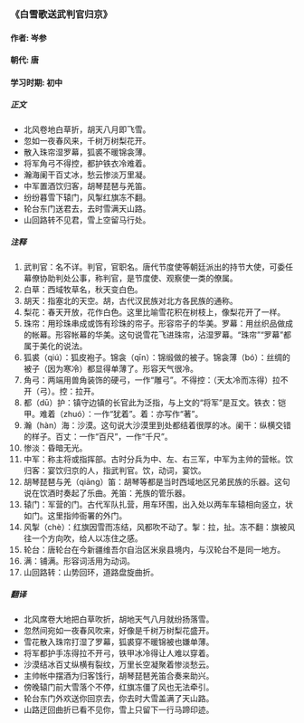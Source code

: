 ### 《白雪歌送武判官归京》

#### 作者: 岑参  

#### 朝代: 唐

#### 学习时期: 初中

##### **正文**

- 北风卷地白草折，胡天八月即飞雪。
- 忽如一夜春风来，千树万树梨花开。
- 散入珠帘湿罗幕，狐裘不暖锦衾薄。
- 将军角弓不得控，都护铁衣冷难着。
- 瀚海阑干百丈冰，愁云惨淡万里凝。
- 中军置酒饮归客，胡琴琵琶与羌笛。
- 纷纷暮雪下辕门，风掣红旗冻不翻。
- 轮台东门送君去，去时雪满天山路。
- 山回路转不见君，雪上空留马行处。

##### **注释**

1. 武判官：名不详。判官，官职名。唐代节度使等朝廷派出的持节大使，可委任幕僚协助判处公事，称判官，是节度使、观察使一类的僚属。
2. 白草：西域牧草名，秋天变白色。
3. 胡天：指塞北的天空。胡，古代汉民族对北方各民族的通称。
4. 梨花：春天开放，花作白色。这里比喻雪花积在树枝上，像梨花开了一样。
5. 珠帘：用珍珠串成或饰有珍珠的帘子。形容帘子的华美。罗幕：用丝织品做成的帐幕。形容帐幕的华美。这句说雪花飞进珠帘，沾湿罗幕。“珠帘”“罗幕”都属于美化的说法。
6. 狐裘（qiú）：狐皮袍子。锦衾（qīn）：锦缎做的被子。锦衾薄（bó）：丝绸的被子（因为寒冷）都显得单薄了。形容天气很冷。
7. 角弓：两端用兽角装饰的硬弓，一作“雕弓”。不得控：（天太冷而冻得）拉不开（弓）。控：拉开。
8. 都（dū）护：镇守边镇的长官此为泛指，与上文的“将军”是互文。铁衣：铠甲。难着（zhuó）：一作“犹着”。着：亦写作“著”。
9. 瀚（hàn）海：沙漠。这句说大沙漠里到处都结着很厚的冰。阑干：纵横交错的样子。百丈：一作“百尺”，一作“千尺”。
10. 惨淡：昏暗无光。
11. 中军：称主将或指挥部。古时分兵为中、左、右三军，中军为主帅的营帐。饮归客：宴饮归京的人，指武判官。饮，动词，宴饮。
12. 胡琴琵琶与羌（qiāng）笛：胡琴等都是当时西域地区兄弟民族的乐器。这句说在饮酒时奏起了乐曲。羌笛：羌族的管乐器。
13. 辕门：军营的门。古代军队扎营，用车环围，出入处以两车车辕相向竖立，状如门。这里指帅衙署的外门。
14. 风掣（chè）：红旗因雪而冻结，风都吹不动了。掣：拉，扯。冻不翻：旗被风往一个方向吹，给人以冻住之感。
15. 轮台：唐轮台在今新疆维吾尔自治区米泉县境内，与汉轮台不是同一地方。
16. 满：铺满。形容词活用为动词。
17. 山回路转：山势回环，道路盘旋曲折。

##### **翻译**

- 北风席卷大地把白草吹折，胡地天气八月就纷扬落雪。
- 忽然间宛如一夜春风吹来，好像是千树万树梨花盛开。
- 雪花散入珠帘打湿了罗幕，狐裘穿不暖锦被也嫌单薄。
- 将军都护手冻得拉不开弓，铁甲冰冷得让人难以穿着。
- 沙漠结冰百丈纵横有裂纹，万里长空凝聚着惨淡愁云。
- 主帅帐中摆酒为归客饯行，胡琴琵琶羌笛合奏来助兴。
- 傍晚辕门前大雪落个不停，红旗冻僵了风也无法牵引。
- 轮台东门外欢送你回京去，你去时大雪盖满了天山路。
- 山路迂回曲折已看不见你，雪上只留下一行马蹄印迹。
